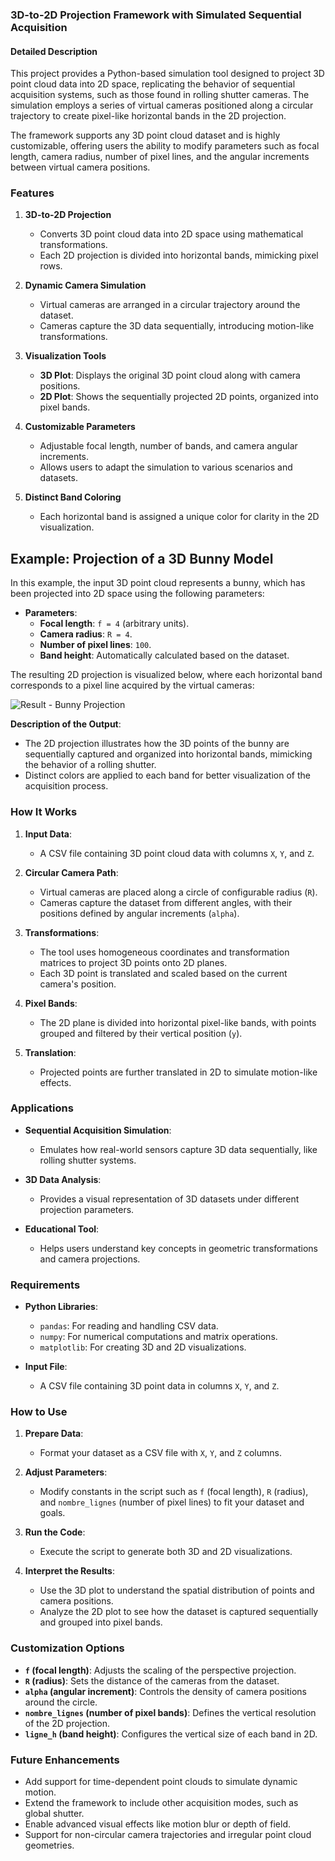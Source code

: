 ### **3D-to-2D Projection Framework with Simulated Sequential Acquisition**

#### **Detailed Description**  

This project provides a Python-based simulation tool designed to project 3D point cloud data into 2D space, replicating the behavior of sequential acquisition systems, such as those found in rolling shutter cameras. The simulation employs a series of virtual cameras positioned along a circular trajectory to create pixel-like horizontal bands in the 2D projection.  

The framework supports any 3D point cloud dataset and is highly customizable, offering users the ability to modify parameters such as focal length, camera radius, number of pixel lines, and the angular increments between virtual camera positions.  

### **Features**  

1. **3D-to-2D Projection**  
   - Converts 3D point cloud data into 2D space using mathematical transformations.  
   - Each 2D projection is divided into horizontal bands, mimicking pixel rows.  

2. **Dynamic Camera Simulation**  
   - Virtual cameras are arranged in a circular trajectory around the dataset.  
   - Cameras capture the 3D data sequentially, introducing motion-like transformations.  

3. **Visualization Tools**  
   - **3D Plot**: Displays the original 3D point cloud along with camera positions.  
   - **2D Plot**: Shows the sequentially projected 2D points, organized into pixel bands.  

4. **Customizable Parameters**  
   - Adjustable focal length, number of bands, and camera angular increments.  
   - Allows users to adapt the simulation to various scenarios and datasets.  

5. **Distinct Band Coloring**  
   - Each horizontal band is assigned a unique color for clarity in the 2D visualization.
  


## Example: Projection of a 3D Bunny Model  

In this example, the input 3D point cloud represents a bunny, which has been projected into 2D space using the following parameters:  

- **Parameters**:  
  - **Focal length**: `f = 4` (arbitrary units).  
  - **Camera radius**: `R = 4`.  
  - **Number of pixel lines**: `100`.  
  - **Band height**: Automatically calculated based on the dataset.  

The resulting 2D projection is visualized below, where each horizontal band corresponds to a pixel line acquired by the virtual cameras:  

![Result - Bunny Projection](Result.png)  

**Description of the Output**:  
- The 2D projection illustrates how the 3D points of the bunny are sequentially captured and organized into horizontal bands, mimicking the behavior of a rolling shutter.  
- Distinct colors are applied to each band for better visualization of the acquisition process.  

### **How It Works**  

1. **Input Data**:  
   - A CSV file containing 3D point cloud data with columns `X`, `Y`, and `Z`.  

2. **Circular Camera Path**:  
   - Virtual cameras are placed along a circle of configurable radius (`R`).  
   - Cameras capture the dataset from different angles, with their positions defined by angular increments (`alpha`).  

3. **Transformations**:  
   - The tool uses homogeneous coordinates and transformation matrices to project 3D points onto 2D planes.  
   - Each 3D point is translated and scaled based on the current camera's position.  

4. **Pixel Bands**:  
   - The 2D plane is divided into horizontal pixel-like bands, with points grouped and filtered by their vertical position (`y`).  

5. **Translation**:  
   - Projected points are further translated in 2D to simulate motion-like effects.  

### **Applications**  

- **Sequential Acquisition Simulation**:  
   - Emulates how real-world sensors capture 3D data sequentially, like rolling shutter systems.  

- **3D Data Analysis**:  
   - Provides a visual representation of 3D datasets under different projection parameters.  

- **Educational Tool**:  
   - Helps users understand key concepts in geometric transformations and camera projections.  

### **Requirements**  

- **Python Libraries**:  
  - `pandas`: For reading and handling CSV data.  
  - `numpy`: For numerical computations and matrix operations.  
  - `matplotlib`: For creating 3D and 2D visualizations.  

- **Input File**:  
  - A CSV file containing 3D point data in columns `X`, `Y`, and `Z`.  

### **How to Use**  

1. **Prepare Data**:  
   - Format your dataset as a CSV file with `X`, `Y`, and `Z` columns.  

2. **Adjust Parameters**:  
   - Modify constants in the script such as `f` (focal length), `R` (radius), and `nombre_lignes` (number of pixel lines) to fit your dataset and goals.  

3. **Run the Code**:  
   - Execute the script to generate both 3D and 2D visualizations.  

4. **Interpret the Results**:  
   - Use the 3D plot to understand the spatial distribution of points and camera positions.  
   - Analyze the 2D plot to see how the dataset is captured sequentially and grouped into pixel bands.  

### **Customization Options**  

- **`f` (focal length)**: Adjusts the scaling of the perspective projection.  
- **`R` (radius)**: Sets the distance of the cameras from the dataset.  
- **`alpha` (angular increment)**: Controls the density of camera positions around the circle.  
- **`nombre_lignes` (number of pixel bands)**: Defines the vertical resolution of the 2D projection.  
- **`ligne_h` (band height)**: Configures the vertical size of each band in 2D.  

### **Future Enhancements**  

- Add support for time-dependent point clouds to simulate dynamic motion.  
- Extend the framework to include other acquisition modes, such as global shutter.  
- Enable advanced visual effects like motion blur or depth of field.  
- Support for non-circular camera trajectories and irregular point cloud geometries.  
